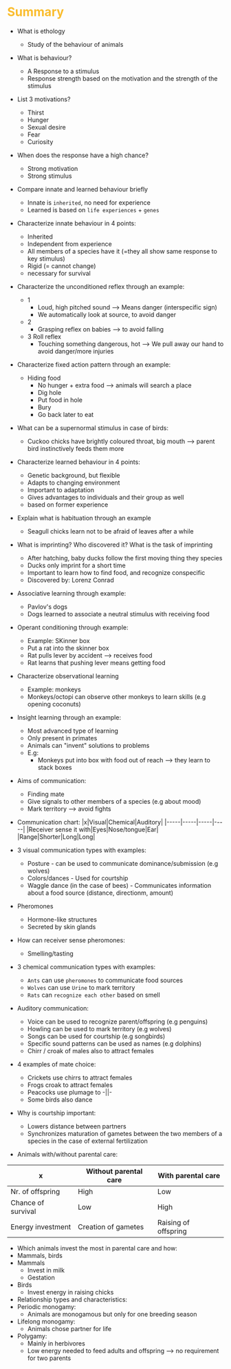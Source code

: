 # <span style="color:#fabd2f">Summary

- What is ethology
  - Study of the behaviour of animals
- What is behaviour?
  - A Response to a stimulus
  - Response strength based on the motivation and the strength of the stimulus
- List 3 motivations?
  - Thirst
  - Hunger
  - Sexual desire
  - Fear
  - Curiosity
- When does the response have a high chance?
  - Strong motivation
  - Strong stimulus
- Compare innate and learned behaviour briefly
  - Innate is `inherited`, no need for experience
  - Learned is based on `life experiences` + `genes`
- Characterize innate behaviour in 4 points:
  - Inherited
  - Independent from experience
  - All members of a species have it (=they all show same response to key stimulus)
  - Rigid (= cannot change)
  - necessary for survival
- Characterize the unconditioned reflex through an example:
  - 1
    - Loud, high pitched sound --> Means danger (interspecific sign)
    - We automatically look at source, to avoid danger
  - 2
    - Grasping reflex on babies --> to avoid falling
  - 3 Roll reflex
    - Touching something dangerous, hot --> We pull away our hand to avoid danger/more injuries
- Characterize fixed action pattern through an example:
  - Hiding food
    - No hunger + extra food --> animals will search a place
    - Dig hole
    - Put food in hole
    - Bury
    - Go back later to eat 
- What can be a supernormal stimulus in case of birds:
  - Cuckoo chicks have brightly coloured throat, big mouth --> parent bird instinctively feeds them more
- Characterize learned behaviour in 4 points:
  - Genetic background, but flexible
  - Adapts to changing environment
  - Important to adaptation
  - Gives advantages to individuals and their group as well
  - based on former experience

- Explain what is habituation through an example
  - Seagull chicks learn not to be afraid of leaves after a while
- What is imprinting? Who discovered it? What is the task of imprinting
  - After hatching, baby ducks follow the first moving thing they species
  - Ducks only imprint for a short time
  - Important to learn how to find food, and recognize conspecific
  - Discovered by: Lorenz Conrad
- Associative learning through example:
  - Pavlov's dogs
  - Dogs learned to associate a neutral stimulus with receiving food
- Operant conditioning through example:
  - Example: SKinner box
  - Put a rat into the skinner box
  - Rat pulls lever by accident --> receives food
  - Rat learns that pushing lever means getting food
- Characterize observational learning
  - Example: monkeys
  - Monkeys/octopi can observe other monkeys to learn skills (e.g opening coconuts)
- Insight learning through an example:
  - Most advanced type of learning
  - Only present in primates
  - Animals can "invent" solutions to problems
  - E.g:
    - Monkeys put into box with food out of reach --> they learn to stack boxes
- Aims of communication:
  - Finding mate
  - Give signals to other members of a species (e.g about mood)
  - Mark territory --> avoid fights

- Communication chart:
  |x|Visual|Chemical|Auditory|
  |-----|-----|-----|-----|
  |Receiver sense it with|Eyes|Nose/tongue|Ear|
  |Range|Shorter|Long|Long| 
- 3 visual communication types with examples:
  - Posture - can be used to communicate dominance/submission (e.g wolves)
  - Colors/dances - Used for courtship
  - Waggle dance (in the case of bees) - Communicates information about a food source (distance, directionm, amount)
- Pheromones
  - Hormone-like structures
  - Secreted by skin glands
- How can receiver sense pheromones:
  - Smelling/tasting
- 3 chemical communication types with examples:
  - `Ants` can use `pheromones` to communicate food sources
  - `Wolves` can use `Urine` to mark territory
  - `Rats` can `recognize each other` based on smell
- Auditory communication:
  - Voice can be used to recognize parent/offspring (e.g penguins)
  - Howling can be used to mark territory (e.g wolves)
  - Songs can be used for courtship (e.g songbirds)
  - Specific sound patterns can be used as names (e.g dolphins)
  - Chirr / croak of males also to attract females
- 4 examples of mate choice:
  - Crickets use chirrs to attract females
  - Frogs croak to attract females
  - Peacocks use plumage to -||-
  - Some birds also dance
- Why is courtship important:
  - Lowers distance between partners
  - Synchronizes maturation of gametes between the two members of a species in the case of external fertilization
- Animals with/without parental care:

 |x|Without parental care|With parental care| 
 |-----|-----|-----|
 |Nr. of offspring|High|Low| 
 |Chance of survival|Low|High| 
 |Energy investment|Creation of gametes|Raising of offspring| 

- Which animals invest the most in parental care and how:
- Mammals, birds
- Mammals
  - Invest in milk
  - Gestation
- Birds 
  - Invest energy in raising chicks
- Relationship types and characteristics:
- Periodic monogamy:
  - Animals are monogamous but only for one breeding season
- Lifelong monogamy:
  - Animals chose partner for life 
- Polygamy:
  - Mainly in herbivores
  - Low energy needed to feed adults and offspring --> no requirement for two parents